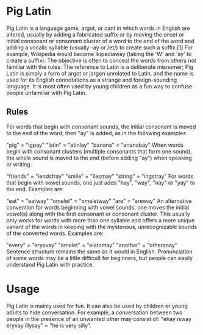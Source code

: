 # Pig Latin

Pig Latin is a language game, argot, or cant in which words in English are altered, usually by adding a fabricated suffix or by moving the onset or initial consonant or consonant cluster of a word to the end of the word and adding a vocalic syllable (usually -ay or /eɪ/) to create such a suffix.[1] For example, Wikipedia would become Ikipediaway (taking the 'W' and 'ay' to create a suffix). The objective is often to conceal the words from others not familiar with the rules. The reference to Latin is a deliberate misnomer; Pig Latin is simply a form of argot or jargon unrelated to Latin, and the name is used for its English connotations as a strange and foreign-sounding language. It is most often used by young children as a fun way to confuse people unfamiliar with Pig Latin.

## Rules

For words that begin with consonant sounds, the initial consonant is moved to the end of the word, then "ay" is added, as in the following examples

"pig" = "igpay"
"latin" = "atinlay"
"banana" = "ananabay"
When words begin with consonant clusters (multiple consonants that form one sound), the whole sound is moved to the end (before adding "ay") when speaking or writing.

"friends" = "iendsfray"
"smile" = "ilesmay"
"string" = "ingstray"
For words that begin with vowel sounds, one just adds "hay", "way", "nay" or "yay" to the end. Examples are:

"eat" = "eatway"
"omelet" = "omeletway"
"are" = "areway"
An alternative convention for words beginning with vowel sounds, one moves the initial vowel(s) along with the first consonant or consonant cluster. This usually only works for words with more than one syllable and offers a more unique variant of the words in keeping with the mysterious, unrecognizable sounds of the converted words. Examples are:

"every" = "eryevay"
"omelet" = "eletomay"
"another" = "otheranay"
Sentence structure remains the same as it would in English. Pronunciation of some words may be a little difficult for beginners, but people can easily understand Pig Latin with practice.

# Usage

Pig Latin is mainly used for fun. It can also be used by children or young adults to hide conversation. For example, a conversation between two people in the presence of an unwanted other may consist of: "ehay isway eryvay illysay" = "he is very silly".
